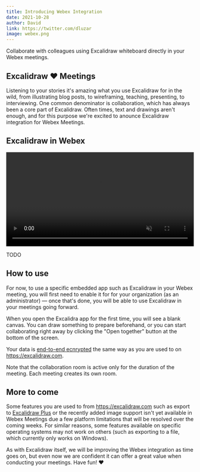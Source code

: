 ```yaml
---
title: Introducing Webex Integration
date: 2021-10-28
author: David
link: https://twitter.com/dluzar
image: webex.png
---
```


Collaborate with colleagues using Excalidraw whiteboard directly in your Webex meetings.

<!-- end -->

## Excalidraw ❤️ Meetings

Listening to your stories it's amazing what you use Excalidraw for in the wild, from illustrating blog posts, to wireframing, teaching, presenting, to interviewing. One common denominator is collaboration, which has always been a core part of Excalidraw. Often times, text and drawings aren't enough, and for this purpose we're excited to anounce Excalidraw integration for Webex Meetings.

## Excalidraw in Webex

<video src="./webex-blog-promo.mp4" autoplay playsinline loop muted style="width: 100%; height: auto;"></video>


TODO

## How to use

For now, to use a specific embedded app such as Excalidraw in your Webex meeting, you will first need to enable it for for your organization (as an administrator) — once that's done, you will be able to use Excalidraw in your meetings going forward.

When you open the Excalidra app for the first time, you will see a blank canvas. You can draw something to prepare beforehand, or you can start collaborating right away by clicking the "Open together" button at the bottom of the screen.

Your data is [end-to-end ecnrypted](/end-to-end-encryption) the same way as you are used to on https://excalidraw.com.

Note that the collaboration room is active only for the duration of the meeting. Each meeting creates its own room.

## More to come

Some features you are used to from https://excalidraw.com such as export to [Excalidraw Plus](https://plus.excalidraw.com) or the recently added image support isn't yet available in Webex Meetings due a few platform limitations that will be resolved over the coming weeks. For similar reasons, some features available on specific operating systems may not work on others (such as exporting to a file, which currently only works on Windows).

As with Excalidraw itself, we will be improving the Webex integration as time goes on, but even now we are confident it can offer a great value when conducting your meetings. Have fun! ❤️
